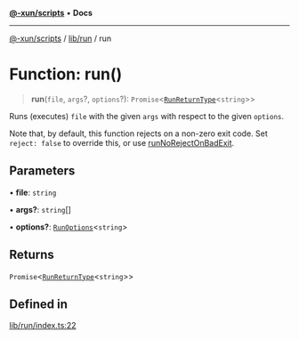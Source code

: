 [**@-xun/scripts**](../../../README.md) • **Docs**

***

[@-xun/scripts](../../../README.md) / [lib/run](../README.md) / run

# Function: run()

> **run**(`file`, `args`?, `options`?): `Promise`\<[`RunReturnType`](../interfaces/RunReturnType.md)\<`string`\>\>

Runs (executes) `file` with the given `args` with respect to the given
`options`.

Note that, by default, this function rejects on a non-zero exit code.
Set `reject: false` to override this, or use [runNoRejectOnBadExit](runNoRejectOnBadExit.md).

## Parameters

• **file**: `string`

• **args?**: `string`[]

• **options?**: [`RunOptions`](../interfaces/RunOptions.md)\<`string`\>

## Returns

`Promise`\<[`RunReturnType`](../interfaces/RunReturnType.md)\<`string`\>\>

## Defined in

[lib/run/index.ts:22](https://github.com/Xunnamius/xscripts/blob/05e56e787e73d42855fcd3ce10aff7f8f6e6c4c7/lib/run/index.ts#L22)

